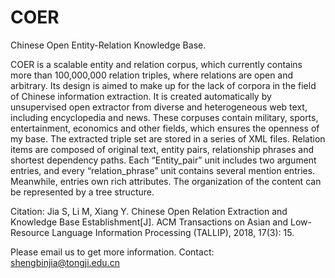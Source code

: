 # COER
Chinese Open Entity-Relation Knowledge Base.

COER is a scalable entity and relation corpus, which currently contains more than 100,000,000 relation triples, where relations are open and arbitrary. Its design is aimed to make up for the lack of corpora in the field of Chinese information extraction. 
It is created automatically by unsupervised open extractor from diverse and heterogeneous web text, including encyclopedia and news. These corpuses contain military, sports, entertainment, economics and other fields, which ensures the openness of my base.
The extracted triple set are stored in a series of XML files. Relation items are composed of original text, entity pairs, relationship phrases and shortest dependency paths. Each “Entity_pair” unit includes two argument entries, and every “relation_phrase” unit contains several mention entries. Meanwhile, entries own rich attributes. The organization of the content can be represented by a tree structure.



Citation:
Jia S, Li M, Xiang Y. Chinese Open Relation Extraction and Knowledge Base Establishment[J]. ACM Transactions on Asian and Low-Resource Language Information Processing (TALLIP), 2018, 17(3): 15.



Please email us to get more information.
Contact: shengbinjia@tongji.edu.cn

